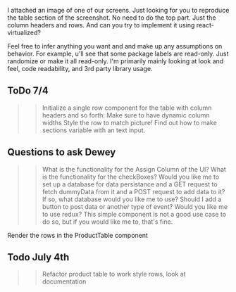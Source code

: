 I attached an image of one of our screens. Just looking for you to reproduce the table section of the screenshot.
No need to do the top part. Just the column headers and rows. And can you try to implement it using react-virtualized?

Feel free to infer anything you want and and make up any assumptions on behavior.
For example, u'll see that some package labels are read-only. Just randomize or make it all read-only.
I'm primarily mainly looking at look and feel, code readability, and 3rd party library usage.

## ToDo 7/4

> > Initialize a single row component for the table with column headers and so forth: Make sure to have dynamic column widths
> > Style the row to match picture!
> > Find out how to make sections variable with an text input.

## Questions to ask Dewey

> > What is the functionality for the Assign Column of the UI?
> > What is the functionality for the checkBoxes?
> > Would you like me to set up a database for data persistance and a GET request to fetch dummyData from it and a POST request to add data to it? If so, what database would you like me to use? Should I add a button to post data or another type of event?
> > Would you like me to use redux? This simple component is not a good use case to do so, but if you would like me to, that's fine.

Render the rows in the ProductTable component

## Todo July 4th

> > Refactor product table to work
> > style rows, look at documentation
